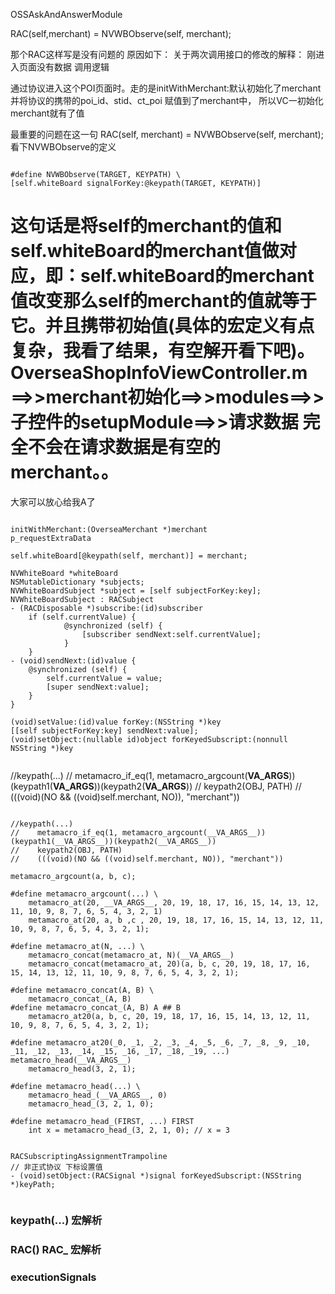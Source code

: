 OSSAskAndAnswerModule

RAC(self,merchant) = NVWBObserve(self, merchant);

那个RAC这样写是没有问题的
原因如下：
关于两次调用接口的修改的解释：
刚进入页面没有数据 调用逻辑

通过协议进入这个POI页面时。走的是initWithMerchant:默认初始化了merchant 并将协议的携带的poi_id、stid、ct_poi 赋值到了merchant中，
所以VC一初始化merchant就有了值

最重要的问题在这一句
RAC(self, merchant) = NVWBObserve(self, merchant);
看下NVWBObserve的定义

<pre><code>
#define NVWBObserve(TARGET, KEYPATH) \
[self.whiteBoard signalForKey:@keypath(TARGET, KEYPATH)]
</code></pre>

这句话是将self的merchant的值和self.whiteBoard的merchant值做对应，即：self.whiteBoard的merchant值改变那么self的merchant的值就等于它。并且携带初始值(具体的宏定义有点复杂，我看了结果，有空解开看下吧)。
OverseaShopInfoViewController.m ==>>merchant初始化==>>modules==>>子控件的setupModule==>>请求数据
完全不会在请求数据是有空的merchant。。
=============
大家可以放心给我A了

<pre><code>
initWithMerchant:(OverseaMerchant *)merchant
p_requestExtraData

self.whiteBoard[@keypath(self, merchant)] = merchant;

NVWhiteBoard *whiteBoard
NSMutableDictionary *subjects;
NVWhiteBoardSubject *subject = [self subjectForKey:key];
NVWhiteBoardSubject : RACSubject
- (RACDisposable *)subscribe:(id<RACSubscriber>)subscriber
    if (self.currentValue) {
            @synchronized (self) {
                [subscriber sendNext:self.currentValue];
            }
    }
- (void)sendNext:(id)value {
    @synchronized (self) {
        self.currentValue = value;
        [super sendNext:value];
    }
}

(void)setValue:(id)value forKey:(NSString *)key
[[self subjectForKey:key] sendNext:value];
(void)setObject:(nullable id)object forKeyedSubscript:(nonnull NSString *)key

</code></pre>

 //keypath(...)
//    metamacro_if_eq(1, metamacro_argcount(__VA_ARGS__))(keypath1(__VA_ARGS__))(keypath2(__VA_ARGS__))
//    keypath2(OBJ, PATH)
//    (((void)(NO && ((void)self.merchant, NO)), "merchant"))


<pre><code>
//keypath(...)
//    metamacro_if_eq(1, metamacro_argcount(__VA_ARGS__))(keypath1(__VA_ARGS__))(keypath2(__VA_ARGS__))
//    keypath2(OBJ, PATH)
//    (((void)(NO && ((void)self.merchant, NO)), "merchant"))

metamacro_argcount(a, b, c);
    
#define metamacro_argcount(...) \
    metamacro_at(20, __VA_ARGS__, 20, 19, 18, 17, 16, 15, 14, 13, 12, 11, 10, 9, 8, 7, 6, 5, 4, 3, 2, 1)
    metamacro_at(20, a, b ,c , 20, 19, 18, 17, 16, 15, 14, 13, 12, 11, 10, 9, 8, 7, 6, 5, 4, 3, 2, 1);
    
#define metamacro_at(N, ...) \
    metamacro_concat(metamacro_at, N)(__VA_ARGS__)
    metamacro_concat(metamacro_at, 20)(a, b, c, 20, 19, 18, 17, 16, 15, 14, 13, 12, 11, 10, 9, 8, 7, 6, 5, 4, 3, 2, 1);
    
#define metamacro_concat(A, B) \
    metamacro_concat_(A, B)
#define metamacro_concat_(A, B) A ## B
    metamacro_at20(a, b, c, 20, 19, 18, 17, 16, 15, 14, 13, 12, 11, 10, 9, 8, 7, 6, 5, 4, 3, 2, 1);
    
#define metamacro_at20(_0, _1, _2, _3, _4, _5, _6, _7, _8, _9, _10, _11, _12, _13, _14, _15, _16, _17, _18, _19, ...) metamacro_head(__VA_ARGS__)
    metamacro_head(3, 2, 1);
    
#define metamacro_head(...) \
    metamacro_head_(__VA_ARGS__, 0)
    metamacro_head_(3, 2, 1, 0);
    
#define metamacro_head_(FIRST, ...) FIRST
    int x = metamacro_head_(3, 2, 1, 0); // x = 3


RACSubscriptingAssignmentTrampoline
// 非正式协议 下标设置值
- (void)setObject:(RACSignal *)signal forKeyedSubscript:(NSString *)keyPath;

</code></pre>

### keypath(...) 宏解析

### RAC() RAC_ 宏解析

### executionSignals
